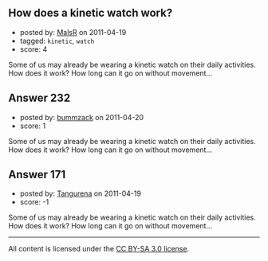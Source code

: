 ## How does a kinetic watch work?

- posted by: [MalsR](https://stackexchange.com/users/-1/31-malsr) on 2011-04-19
- tagged: `kinetic`, `watch`
- score: 4

Some of us may already be wearing a kinetic watch on their daily activities. How does it work? How long can it go on without movement...


## Answer 232

- posted by: [bummzack](https://stackexchange.com/users/-1/38-bummzack) on 2011-04-20
- score: 1

Some of us may already be wearing a kinetic watch on their daily activities. How does it work? How long can it go on without movement...


## Answer 171

- posted by: [Tangurena](https://stackexchange.com/users/-1/74-tangurena) on 2011-04-19
- score: -1

Some of us may already be wearing a kinetic watch on their daily activities. How does it work? How long can it go on without movement...



---

All content is licensed under the [CC BY-SA 3.0 license](https://creativecommons.org/licenses/by-sa/3.0/).
